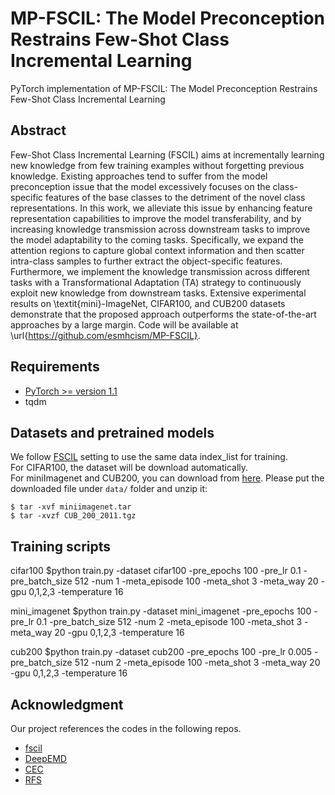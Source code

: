 # MP-FSCIL: The Model Preconception Restrains Few-Shot Class Incremental Learning

PyTorch implementation of MP-FSCIL: The Model Preconception Restrains Few-Shot Class Incremental Learning

## Abstract
Few-Shot Class Incremental Learning (FSCIL) aims at incrementally learning new knowledge from few training examples without forgetting previous knowledge. Existing approaches tend to suffer from the model preconception issue that the model excessively focuses on the class-specific features of the base classes to the detriment of the novel class representations. In this work, we alleviate this issue by enhancing feature representation capabilities to improve the model transferability, and by increasing knowledge transmission across downstream tasks to improve the model adaptability to the coming tasks. Specifically, we expand the attention regions to capture global context information and then scatter intra-class samples to further extract the object-specific features. Furthermore, we implement the knowledge transmission across different tasks with a Transformational Adaptation (TA) strategy to continuously exploit new knowledge from downstream tasks. Extensive experimental results on \textit{mini}-ImageNet, CIFAR100, and CUB200 datasets demonstrate that the proposed approach outperforms the state-of-the-art approaches by a large margin. Code will be available at \url{https://github.com/esmhcism/MP-FSCIL}.


## Requirements
- [PyTorch >= version 1.1](https://pytorch.org)
- tqdm

## Datasets and pretrained models
We follow [FSCIL](https://github.com/xyutao/fscil) setting to use the same data index_list for training.  
For CIFAR100, the dataset will be download automatically.  
For miniImagenet and CUB200, you can download from [here](https://drive.google.com/drive/folders/11LxZCQj2FRCs0JTsf_dafvTHqFn2yGSN?usp=sharing). Please put the downloaded file under `data/` folder and unzip it:
    
    $ tar -xvf miniimagenet.tar
    $ tar -xvzf CUB_200_2011.tgz

## Training scripts
cifar100
    $python train.py -dataset cifar100 -pre_epochs 100 -pre_lr 0.1 -pre_batch_size 512 -num 1 -meta_episode 100 -meta_shot 3 -meta_way 20 -gpu 0,1,2,3 -temperature 16
    
mini_imagenet
    $python train.py -dataset mini_imagenet -pre_epochs 100 -pre_lr 0.1 -pre_batch_size 512 -num 2 -meta_episode 100 -meta_shot 3 -meta_way 20 -gpu 0,1,2,3 -temperature 16

cub200
    $python train.py -dataset cub200 -pre_epochs 100 -pre_lr 0.005 -pre_batch_size 512 -num 2 -meta_episode 100 -meta_shot 3 -meta_way 20 -gpu 0,1,2,3 -temperature 16


## Acknowledgment
Our project references the codes in the following repos.

- [fscil](https://github.com/xyutao/fscil)
- [DeepEMD](https://github.com/icoz69/DeepEMD)
- [CEC](https://github.com/icoz69/CEC-CVPR2021)
- [RFS](https://github.com/WangYueFt/rfs)
